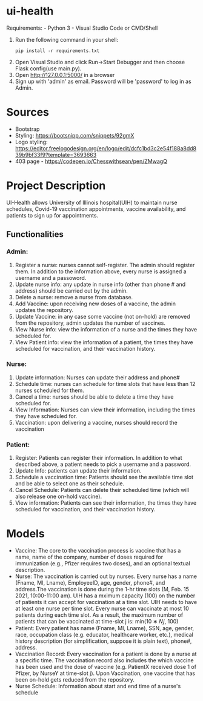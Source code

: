 # ui-health
Requirements:
    - Python 3
    - Visual Studio Code or CMD/Shell
   
1. Run the following command in your shell:
    ```Shell
    pip install -r requirements.txt
    ```
2. Open Visual Studio and click Run->Start Debugger and then choose Flask config(use main.py).
3. Open http://127.0.0.1:5000/ in a browser
4. Sign up with 'admin' as email. Password will be 'password' to log in as Admin.

# Sources
- Bootstrap 
- Styling: https://bootsnipp.com/snippets/92gmX
- Logo styling: https://editor.freelogodesign.org/en/logo/edit/dcfc1bd3c2e54f188a8dd839b9bf33f9?template=3693663
- 403 page - https://codepen.io/Chesswithsean/pen/ZMwagQ

# Project Description
UI-Health allows University of Illinois hospital(UIH) to maintain nurse schedules, Covid-19 vaccination appointments, vaccine availability, and patients to sign up for appointments.

## Functionalities 
### Admin:
1. Register a nurse: nurses cannot self-register. The admin should register them. In addition to the information above, every nurse is assigned a username and a passoword.
2. Update nurse info: any update in nurse info (other than phone # and address) should be carried out by the admin.
3. Delete a nurse: remove a nurse from database.
4. Add Vaccine: upon receiving new doses of a vaccine, the admin updates the repository.
5. Update Vaccine: in any case some vaccine (not on-hold) are removed from the repository, admin updates the number of vaccines.
6. View Nurse info: view the information of a nurse and the times they have scheduled for.
7. View Patient info: view the information of a patient, the times they have scheduled for vaccination, and their vaccination history.

### Nurse:
1. Update information: Nurses can update their address and phone#
2. Schedule time: nurses can schedule for time slots that have less than 12 nurses scheduled for them.
3. Cancel a time: nurses should be able to delete a time they have scheduled for.
4. View Information: Nurses can view their information, including the times they have scheduled for.
5. Vaccination: upon delivering a vaccine, nurses should record the vaccination

### Patient:
1. Register: Patients can register their information. In addition to what described above, a patient needs to pick a username and a password.
2. Update Info: patients can update their information.
3. Schedule a vaccination time: Patients should see the available time slot and be able to select one as their schedule.
4. Cancel Schedule: Patients can delete their scheduled time (which will also release one on-hold vaccine).
5. View information: Patients can see their information, the times they have scheduled for vaccination, and their vaccination history.

# Models
- Vaccine: The core to the vaccination process is vaccine that has a name, name of the company, number of doses required for immunization (e.g., Pfizer requires two doses), and an optional textual description.
- Nurse: The vaccination is carried out by nurses. Every nurse has a name (Fname, MI, Lname), EmployeeID, age, gender, phone#, and address.The vaccination is done during the 1-hr time slots (M, Feb. 15 2021, 10:00-11:00 am). UIH has a mximum capacity (100) on the number of patients it can accept for vaccination at a time slot. UIH needs to have at least one nurse per time slot. Every nurse can vaccinate at most 10 patients during each time slot. As a result, the maximum number of patients that can be vaccinated at time-slot j is:  min⁡(10 ∗ 𝑁𝑗, 100)
- Patient: Every patient has name (Fname, MI, Lname), SSN, age, gender, race, occupation class (e.g. educator, healthcare worker, etc.), medical history description (for simplification, suppose it is plain text), phone#, address.
- Vaccination Record: Every vaccination for a patient is done by a nurse at a specific time. The vaccination record also includes the which vaccine has been used and the dose of vaccine (e.g. PatientX received dose 1 of Pfizer, by NurseY at time-slot j). Upon Vaccination, one vaccine that has been on-hold gets reduced from the repository.
- Nurse Schedule: Information about start and end time of a nurse's schedule

